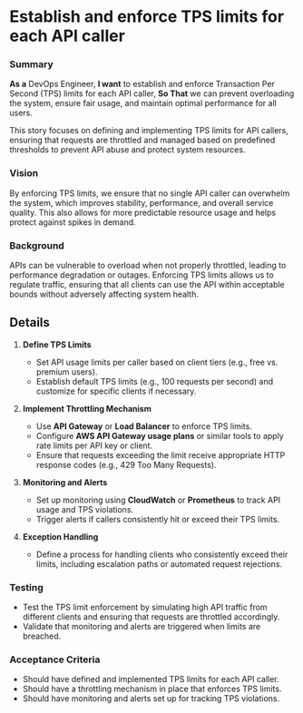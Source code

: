 
# Establish and enforce TPS limits for each API caller
### Summary
**As a** DevOps Engineer, **I want** to establish and enforce Transaction Per Second (TPS) limits for each API caller, **So That** we can prevent overloading the system, ensure fair usage, and maintain optimal performance for all users.

This story focuses on defining and implementing TPS limits for API callers, ensuring that requests are throttled and managed based on predefined thresholds to prevent API abuse and protect system resources.

### Vision
By enforcing TPS limits, we ensure that no single API caller can overwhelm the system, which improves stability, performance, and overall service quality. This also allows for more predictable resource usage and helps protect against spikes in demand.

### Background
APIs can be vulnerable to overload when not properly throttled, leading to performance degradation or outages. Enforcing TPS limits allows us to regulate traffic, ensuring that all clients can use the API within acceptable bounds without adversely affecting system health.

## Details
1. **Define TPS Limits**
   - Set API usage limits per caller based on client tiers (e.g., free vs. premium users).
   - Establish default TPS limits (e.g., 100 requests per second) and customize for specific clients if necessary.

2. **Implement Throttling Mechanism**
   - Use **API Gateway** or **Load Balancer** to enforce TPS limits.
   - Configure **AWS API Gateway usage plans** or similar tools to apply rate limits per API key or client.
   - Ensure that requests exceeding the limit receive appropriate HTTP response codes (e.g., 429 Too Many Requests).

3. **Monitoring and Alerts**
   - Set up monitoring using **CloudWatch** or **Prometheus** to track API usage and TPS violations.
   - Trigger alerts if callers consistently hit or exceed their TPS limits.

4. **Exception Handling**
   - Define a process for handling clients who consistently exceed their limits, including escalation paths or automated request rejections.

### Testing
- Test the TPS limit enforcement by simulating high API traffic from different clients and ensuring that requests are throttled accordingly.
- Validate that monitoring and alerts are triggered when limits are breached.

### Acceptance Criteria
- Should have defined and implemented TPS limits for each API caller.
- Should have a throttling mechanism in place that enforces TPS limits.
- Should have monitoring and alerts set up for tracking TPS violations.
